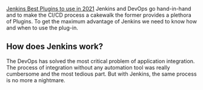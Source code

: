 [Jenkins Best Plugins to use in 2021](https://medium.com/devopscurry/devops-2021-the-best-jenkins-plugins-to-have-in-2021-b015189a19b5)
Jenkins and DevOps go hand-in-hand and to make the CI/CD process a cakewalk the former provides a plethora of Plugins. To get the maximum advantage of Jenkins we need to know how and when to use the plug-in.
## How does Jenkins work?
The DevOps has solved the most critical problem of application integration. The process of integration without any automation tool was really cumbersome and the most tedious part. But with Jenkins, the same process is no more a nightmare.

